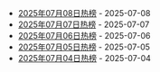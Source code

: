 * [2025年07月08日热榜](https://product-daily.haha.ai/posts/20250708) - 2025-07-08
* [2025年07月07日热榜](https://product-daily.haha.ai/posts/20250707) - 2025-07-07
* [2025年07月06日热榜](https://product-daily.haha.ai/posts/20250706) - 2025-07-06
* [2025年07月05日热榜](https://product-daily.haha.ai/posts/20250705) - 2025-07-05
* [2025年07月04日热榜](https://product-daily.haha.ai/posts/20250704) - 2025-07-04
